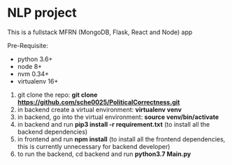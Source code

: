# NLP project

This is a fullstack MFRN (MongoDB, Flask, React and Node) app

Pre-Requisite:
  - python 3.6+
  - node 8+
  - nvm 0.34+
  - virtualenv 16+

  
1. git clone the repo: **git clone https://github.com/sche0025/PoliticalCorrectness.git**
2. in backend create a virtual environment: **virtualenv venv**
3. in backend, go into the virtual environment: **source venv/bin/activate** 
2. in backend and run **pip3 install -r requirement.txt** (to install all the backend dependencies)
3. in frontend and run **npm install** (to install all the frontend dependencies, this is currently unnecessary for backend developer)
4. to run the backend, cd backend and run **python3.7 Main.py**
